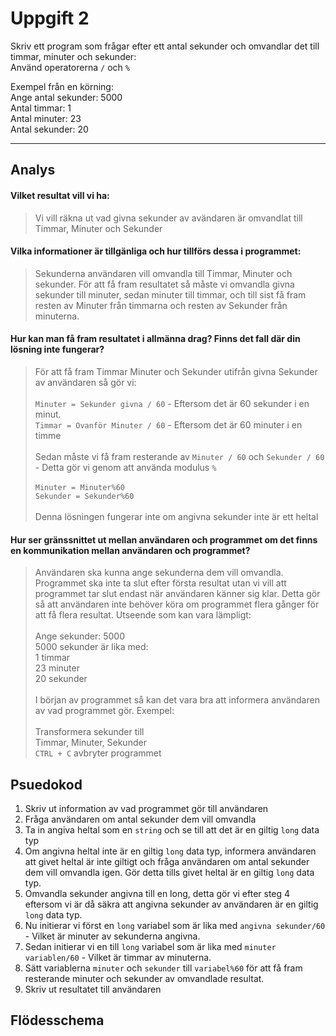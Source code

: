 # Uppgift 2

Skriv ett program som frågar efter ett antal sekunder och omvandlar det till timmar, minuter och sekunder:<br>
Använd operatorerna `/` och `%`

Exempel från en körning:<br>
Ange antal sekunder: 5000<br>
Antal timmar: 1<br>
Antal minuter: 23<br>
Antal sekunder: 20<br>

___

## Analys
#### Vilket resultat vill vi ha:

> Vi vill räkna ut vad givna sekunder av avändaren är omvandlat till Timmar, Minuter och Sekunder

#### Vilka informationer är tillgänliga och hur tillförs dessa i programmet:
> Sekunderna användaren vill omvandla till Timmar, Minuter och sekunder. För att få fram resultatet så måste vi omvandla givna sekunder till minuter, sedan minuter till timmar, och till sist få fram resten av Minuter från timmarna och resten av Sekunder från minuterna.

#### Hur kan man få fram resultatet i allmänna drag? Finns det fall där din lösning inte fungerar?
>För att få fram Timmar Minuter och Sekunder utifrån givna Sekunder av användaren så gör vi:<br>
><br>
> `Minuter = Sekunder givna / 60` - Eftersom det är 60 sekunder i en minut.<br>
> `Timmar = Ovanför Minuter / 60` - Eftersom det är 60 minuter i en timme<br>
><br>
>Sedan måste vi få fram resterande av `Minuter / 60` och `Sekunder / 60` - Detta gör vi genom att använda modulus `%`<br>
><br>
> `Minuter = Minuter%60`<br>
> `Sekunder = Sekunder%60`
> <br>
> <br>
> Denna lösningen fungerar inte om angivna sekunder inte är ett heltal

#### Hur ser gränssnittet ut mellan användaren och programmet om det finns en kommunikation mellan användaren och programmet?
> Användaren ska kunna ange sekunderna dem vill omvandla. Programmet ska inte ta slut efter första resultat utan vi vill att programmet tar slut endast när användaren känner sig klar. Detta gör så att användaren inte behöver köra om programmet flera gånger för att få flera resultat. Utseende som kan vara lämpligt:<br>
> <br>
>Ange sekunder: 5000<br>
>5000 sekunder är lika med:<br>
>   1 timmar<br>
>	23 minuter<br>
>	20 sekunder<br>
><br>
>I början av programmet så kan det vara bra att informera användaren av vad programmet gör. Exempel:<br>
><br>
>Transformera sekunder till<br>
>Timmar, Minuter, Sekunder<br>
>`CTRL + C` avbryter programmet

## Psuedokod
1. Skriv ut information av vad programmet gör till användaren
2. Fråga användaren om antal sekunder dem vill omvandla 
3. Ta in angiva heltal som en `string` och se till att det är en giltig `long` data typ
4. Om angivna heltal inte är en giltig `long` data typ, informera användaren att givet heltal är inte giltigt och fråga användaren om antal sekunder dem vill omvandla igen. Gör detta tills givet heltal är en giltig `long` data typ.
5. Omvandla sekunder angivna till en long, detta gör vi efter steg 4 eftersom vi är då säkra att angivna sekunder av användaren är en giltig `long` data typ.
6. Nu initierar vi först en `long` variabel som är lika med `angivna sekunder/60` - Vilket är minuter av sekunderna angivna.
7. Sedan initierar vi en till `long` variabel som är lika med `minuter variablen/60` - Vilket är timmar av minuterna.
8. Sätt variablerna `minuter` och `sekunder` till `variabel%60` för att få fram resterande minuter och sekunder av omvandlade resultat.
9. Skriv ut resultatet till användaren

## Flödesschema
<img src="">

